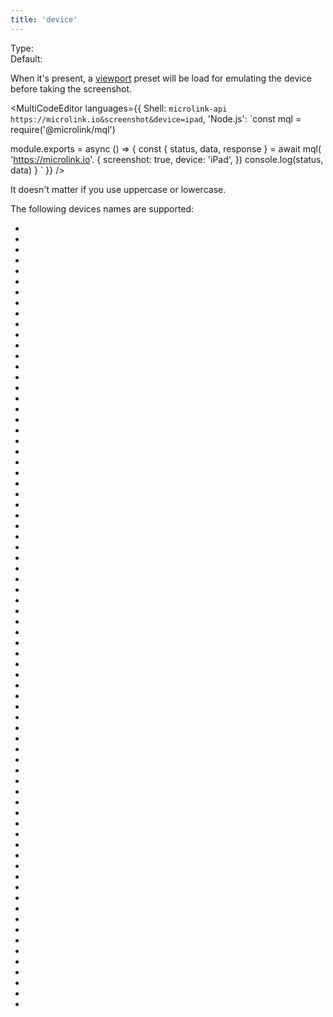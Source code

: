 ```yaml
---
title: 'device'
---
```


Type: <Type children='<string>'/><br/>
Default: <Type children="'macbook pro 13'"/>

When it's present, a [viewport](/docs/api/parameters/viewport) preset will be load for emulating the device before taking the screenshot.

<MultiCodeEditor languages={{
  Shell: `microlink-api https://microlink.io&screenshot&device=ipad`,
  'Node.js': `const mql = require('@microlink/mql')
 
module.exports = async () => {
  const { status, data, response } = await mql(
    'https://microlink.io'. { 
      screenshot: true,
      device: 'iPad',
  })
  console.log(status, data)
}
  `
  }} 
/>

<Figcaption>It doesn't matter if you use uppercase or lowercase.</Figcaption>

The following devices names are supported:

- <Type children="'BlackBerry Z30'" />
- <Type children="'BlackBerry Z30 landscape'" />
- <Type children="'Blackberry PlayBook'" />
- <Type children="'Blackberry PlayBook landscape'" />
- <Type children="'Galaxy Note 3'" />
- <Type children="'Galaxy Note 3 landscape'" />
- <Type children="'Galaxy Note II'" />
- <Type children="'Galaxy Note II landscape'" />
- <Type children="'Galaxy S III'" />
- <Type children="'Galaxy S III landscape'" />
- <Type children="'Galaxy S5'" />
- <Type children="'Galaxy S5 landscape'" />
- <Type children="'Kindle Fire HDX'" />
- <Type children="'Kindle Fire HDX landscape'" />
- <Type children="'LG Optimus L70'" />
- <Type children="'LG Optimus L70 landscape'" />
- <Type children="'Macbook Pro 13'" />
- <Type children="'Macbook Pro 15'" />
- <Type children="'Macbook Pro 16'" />
- <Type children="'Microsoft Lumia 550'" />
- <Type children="'Microsoft Lumia 950'" />
- <Type children="'Microsoft Lumia 950 landscape'" />
- <Type children="'Nexus 10'" />
- <Type children="'Nexus 10 landscape'" />
- <Type children="'Nexus 4'" />
- <Type children="'Nexus 4 landscape'" />
- <Type children="'Nexus 5'" />
- <Type children="'Nexus 5 landscape'" />
- <Type children="'Nexus 5X'" />
- <Type children="'Nexus 5X landscape'" />
- <Type children="'Nexus 6'" />
- <Type children="'Nexus 6 landscape'" />
- <Type children="'Nexus 6P'" />
- <Type children="'Nexus 6P landscape'" />
- <Type children="'Nexus 7'" />
- <Type children="'Nexus 7 landscape'" />
- <Type children="'Nokia Lumia 520'" />
- <Type children="'Nokia Lumia 520 landscape'" />
- <Type children="'Nokia N9'" />
- <Type children="'Nokia N9 landscape'" />
- <Type children="'Pixel 2'" />
- <Type children="'Pixel 2 XL'" />
- <Type children="'Pixel 2 XL landscape'" />
- <Type children="'Pixel 2 landscape'" />
- <Type children="'iMac 21'" />
- <Type children="'iMac 21 4K'" />
- <Type children="'iMac 27'" />
- <Type children="'iMac 27 5K'" />
- <Type children="'iPad'" />
- <Type children="'iPad Mini'" />
- <Type children="'iPad Mini landscape'" />
- <Type children="'iPad Pro'" />
- <Type children="'iPad Pro landscape'" />
- <Type children="'iPad landscape'" />
- <Type children="'iPhone 4'" />
- <Type children="'iPhone 4 landscape'" />
- <Type children="'iPhone 5'" />
- <Type children="'iPhone 5 landscape'" />
- <Type children="'iPhone 6'" />
- <Type children="'iPhone 6 Plus'" />
- <Type children="'iPhone 6 Plus landscape'" />
- <Type children="'iPhone 6 landscape'" />
- <Type children="'iPhone 7'" />
- <Type children="'iPhone 7 Plus'" />
- <Type children="'iPhone 7 Plus landscape'" />
- <Type children="'iPhone 7 landscape'" />
- <Type children="'iPhone 8'" />
- <Type children="'iPhone 8 Plus'" />
- <Type children="'iPhone 8 Plus landscape'" />
- <Type children="'iPhone 8 landscape'" />
- <Type children="'iPhone SE'" />
- <Type children="'iPhone SE landscape'" />
- <Type children="'iPhone X'" />
- <Type children="'iPhone X landscape'" />
